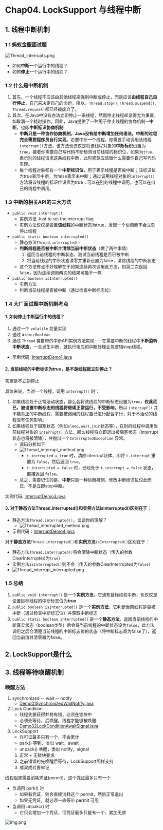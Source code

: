# Chap04. LockSupport 与线程中断

## 1. 线程中断机制
### 1.1 蚂蚁金服面试题
![Thread_interrupts.png](images/Thread_interrupts.png)
* 如何**中断**一个运行中的线程？ 
* 如何**停止**一个运行中的线程？


### 1.2 什么是中断机制
1. 首先，一个线程不应该由其他线程来强制中断或停止，而是应该**由线程自己自行停止**，自己来决定自己的命运，所以，`Thread.stop()`, `Thread.suspend()`, `Thread.resume()`都已经被废弃了。
2. 其次，在Java中没有办法立即停止一条线程，然而停止线程却显得尤为重要，如取消一个耗时操作。因此，Java提供了一种用于停止线程的协商机制--**中断**，也即**中断标识协商机制**
   * **中断只是一种协作协商机制，Java没有给中断增加任何语法，中断的过程完全需要程序员自行实现**。若要中断一个线程，你需要手动调用该线程`interrupt()`方法，该方法也仅仅是将该线程对象的**中断标识**设置为`true`，接着你需要自己写代码不断检测当前线程的标识位，如果为`true`，表示别的线程请求这条线程中断，此时究竟应该做什么需要你自己写代码实现。
   * 每个线程对象都有一个**中断标识位**，用于表示线程是否被中断；该标识位为true表示中断，为false表示未中断；通过调用线程对象的`interrupt()`方法将该线程的标识位设置为true；可以在别的线程中调用，也可以在自己的线程中调用。


### 1.3 中断的相关API的三大方法
* `public void interrupt()`
  * 实例方法 Just to set the interrupt flag
  * 实例方法仅仅是设置**该线程**的中断状态为true，发起一个协商而不会立刻停止线程
* `public static boolean interrupted()`
  * 静态方法`Thread.interrupted()`
  * **判断线程是否被中断**并**清除当前中断状态**（做了两件事情）
    1. 返回当前线程的中断状态，测试当前线程是否已被中断
    2. 将当前线程的中断状态清零并重新设置为false，清除线程的中断状态
  * 这个方法有点不好理解在于如果连续两次调用此方法，则第二次返回false，因为连续调用两次的结果可能不一样
* `public boolean isInterrupted()`
  * 实例方法
  * 判断当前线程是否被中断（通过检查中断标志位）


### 1.4 大厂面试题中断机制考点
#### 1. 如何停止中断运行中的线程？
1. 通过一个 `volatile` 变量实现
2. 通过 `AtomicBoolean`
3. 通过 `Thread` 类自带的中断API实例方法实现----在需要中断的线程中**不断监听中断状态**，一旦发生中断，就执行相应的中断处理业务逻辑stop线程。
* 示例代码: [InterruptDemo1.java](../AdvanceDemo01/src/main/java/com/ylqi007/chap04interrupt/InterruptDemo1.java)


#### 2. 当前线程的中断标识为true，是不是线程就立刻停止？
答案是不立刻停止

具体来说，当对一个线程，调用 `interrupt()` 时：
1. 如果线程处于正常活动状态，那么会将该线程的中断标志设置为`true`，**仅此而已，被设置中断标志的线程将继续正常运行，不受影响**，所以 `interrupt()` 并不能真正的中断线程，需要被调用的线程自己进行配合才行，对于不活动的线程没有任何影响。 
2. 如果线程处于阻塞状态（例如`sleep,wait,join`状态等），在别的线程中调用当前线程对象的 `interrupt()` 方法，那么线程将立即退出被阻塞状态（interrupt状态也将被清除），并抛出一个`InterruptedException` 异常。
   * 源码分析如下
   * ![Thread_interrupt_method.png](images/Thread_interrupt_method.png)
     * `t.inerrupted = true` 时，清除interrupt状体，即将 `t.interrupt` 重置为 `false`，然后返回 `true`。
     * `t.interrupted = false` 时，已经处于 `t.interrupt = false` 状态，直接返回 `false`。
   * 总之，需要记住的是，**中断**只是一种协商机制，修改中断标识位仅此而已，不是立即stop中断。

实例代码: [InterruptDemo3.java](../AdvanceDemo01/src/main/java/com/ylqi007/chap04interrupt/InterruptDemo3.java)


#### 3. 对于静态方法Thread.interrupted()和实例方法isInterrupted()区别在于：
* 静态方法`Thread.interrupted()`，谈谈你的理解？
  * ![Thread_interrupted_method.png](images/Thread_interrupted_method.png)
* 示例代码：[InterruptDemo4.java](../AdvanceDemo01/src/main/java/com/ylqi007/chap04interrupt/InterruptDemo4.java)

对于**静态方法**`Thread.interrupted()`和**实例方法**`isInterrupted()`区别在于：
* 静态方法`Thread.interrupted()`将会清除中断状态（传入的参数ClearInterrupted为`true`）
* 实例方法`isInterrupted()`则不会（传入的参数ClearInterrupted为`false`）
* ![Thread_interrupt_interrupted.png](images/Thread_interrupt_interrupted.png)


### 1.5 总结
1. `public void interrupt()` 是一个**实例方法**，它通知目标线程中断，也仅仅是设置目标线程的中断标志位为**true**
2. `public boolean isInterrupted()` 是一个**实例方法**，它判断当前线程是否被中断（通过检查中断标志位）并获取中断标志
3. `public static boolean interrupted()` 是一个**静态方法**，返回当前线程的中断真实状态（boolean类型）后会将当前线程的中断状态设为`false`，此方法调用之后会清楚当前线程的中断标志位的状态（将中断标志置为false了），返回当前值并清零置为false。



## 2. LockSupport是什么






## 3. 线程等待唤醒机制
### 唤醒方法
1. synchronized -- wait -- notify
   * [Demo01SynchronizedWaitNotify.java](../AdvanceDemo01/src/main/java/com/ylqi007/chap04locksupport/Demo01SynchronizedWaitNotify.java)
2. Lock Condition
   * 线程先要获得并持有锁，必须在锁块中
   * 必须先等待，后唤醒，线程才能够被唤醒
   * [Demo02LockConditionAwaitSignal.java](../AdvanceDemo01/src/main/java/com/ylqi007/chap04locksupport/Demo02LockConditionAwaitSignal.java)
3. LockSupport
   * 许可证最多只有一个，不会累计
   * park() 等到，类似 wait，await
   * unpack() 唤醒，类似 notify，signal
   1. 正常 + 无锁块要求
   2. 之前错误的先唤醒后等待，LockSupport照样支持
   3. 成双成对要牢记


线程阻塞需要消耗凭证(permit)，这个凭证最多只有一个
* 当调用 park() 时
  * 如果有凭证，则会直接消耗这个 permit，然后正常退出
  * 如果无凭证，就必须一直等带 permit 可用
* 当调用 unpakc() 时
  * 它只会增加一个凭证，但凭证最多只能有一个，累加无效


![img.png](img.png)